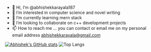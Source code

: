 - 👋 Hi, I’m @abhishekkarayala187
- 👀 I’m interested in computer science and novel writing
- 🌱 I’m currently learning mern stack
- 💞️ I’m looking to collaborate on c++ development projects
- 📫 How to reach me ...
  you can contact or email me on my personal email address
    abhishekkarayala@gmail.com

<!---
abhishekkarayala187/abhishekkarayala187 is a ✨ special ✨ repository because its `README.md` (this file) appears on your GitHub profile.
You can click the Preview link to take a look at your changes.
--->
[![Abhishek's GitHub stats](https://github-readme-stats.vercel.app/api?username=abhishekkarayala187)](https://github.com/anuraghazra/github-readme-stats)
![Top Langs](https://github-readme-stats.vercel.app/api/top-langs/?username=anuraghazra&layout=compact&langs_count=8)
